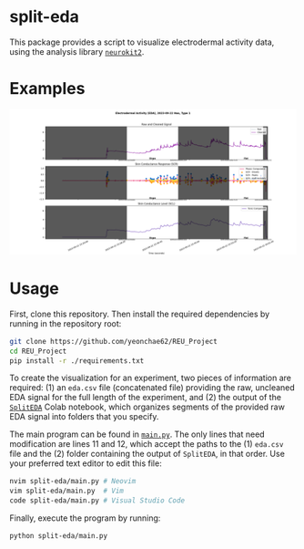 # split-eda

This package provides a script to visualize electrodermal activity data, using the analysis library [`neurokit2`](https://github.com/neuropsychology/NeuroKit).

# Examples

![Example image output](./example.png)

# Usage

First, clone this repository. Then install the required dependencies by running in the repository root:

```bash
git clone https://github.com/yeonchae62/REU_Project
cd REU_Project
pip install -r ./requirements.txt
```

To create the visualization for an experiment, two pieces of information are required: (1) an `eda.csv` file (concatenated file) providing the raw, uncleaned EDA signal for the full length of the experiment, and (2) the output of the [`SplitEDA`](https://colab.research.google.com/drive/1qa_WNjIPtVOfViCvvLyN10sI4Y4pNGes) Colab notebook, which organizes segments of the provided raw EDA signal into folders that you specify.

The main program can be found in [`main.py`](./main.py). The only lines that need modification are lines 11 and 12, which accept the paths to the (1) `eda.csv` file and the (2) folder containing the output of `SplitEDA`, in that order. Use your preferred text editor to edit this file:

```bash
nvim split-eda/main.py # Neovim
vim split-eda/main.py  # Vim
code split-eda/main.py # Visual Studio Code
```

Finally, execute the program by running:

```bash
python split-eda/main.py
```

